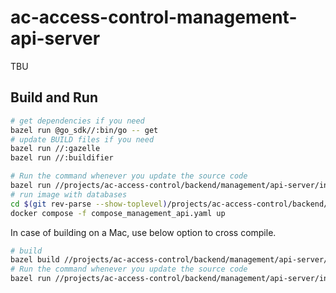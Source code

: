 # ac-access-control-management-api-server

TBU

## Build and Run

```bash
# get dependencies if you need
bazel run @go_sdk//:bin/go -- get
# update BUILD files if you need
bazel run //:gazelle 
bazel run //:buildifier 

# Run the command whenever you update the source code
bazel run //projects/ac-access-control/backend/management/api-server/internal/cmd:image.load
# run image with databases
cd $(git rev-parse --show-toplevel)/projects/ac-access-control/backend/.local_debug/management
docker compose -f compose_management_api.yaml up
```

In case of building on a Mac, use below option to cross compile.
```bash
# build
bazel build //projects/ac-access-control/backend/management/api-server/internal/cmd --platforms=@io_bazel_rules_go//go/toolchain:linux_amd64
# Run the command whenever you update the source code
bazel run //projects/ac-access-control/backend/management/api-server/internal/cmd:image.load --platforms=@io_bazel_rules_go//go/toolchain:linux_amd64 -- --norun
```
